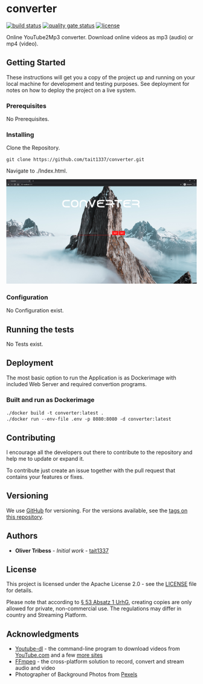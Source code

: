 # converter
[![build status](https://github.com/Tait1337/converter/workflows/build/badge.svg)](https://github.com/Tait1337/converter/actions)
[![quality gate status](https://sonarcloud.io/api/project_badges/measure?project=Tait1337_converter&metric=alert_status)](https://sonarcloud.io/dashboard?id=Tait1337_converter)
[![license](https://img.shields.io/badge/license-Apache%20License%202.0-blue.svg?style=flat)](LICENSE)

Online YouTube2Mp3 converter. Download online videos as mp3 (audio) or mp4 (video).

## Getting Started

These instructions will get you a copy of the project up and running on your local machine for development and testing purposes. See deployment for notes on how to deploy the project on a live system.

### Prerequisites

No Prerequisites.

### Installing

Clone the Repository.
```
git clone https://github.com/tait1337/converter.git
```

Navigate to ./Index.html.

![Main Page](screenshot_index.png)

### Configuration

No Configuration exist.

## Running the tests

No Tests exist.

## Deployment

The most basic option to run the Application is as Dockerimage with included Web Server and required convertion programs.

### Built and run as Dockerimage

```
./docker build -t converter:latest .
./docker run --env-file .env -p 8080:8080 -d converter:latest
```

## Contributing

I encourage all the developers out there to contribute to the repository and help me to update or expand it.

To contribute just create an issue together with the pull request that contains your features or fixes.

## Versioning

We use [GitHub](https://github.com/) for versioning. For the versions available, see the [tags on this repository](https://github.com/tait1337/converter/tags). 

## Authors

* **Oliver Tribess** - *Initial work* - [tait1337](https://github.com/tait1337)

## License

This project is licensed under the Apache License 2.0 - see the [LICENSE](LICENSE) file for details.

Please note that according to [§ 53 Absatz 1 UrhG](http://www.gesetze-im-internet.de/urhg/__53.html), creating copies are only allowed for private, non-commercial use. The regulations may differ in country and Streaming Platform.

## Acknowledgments

* [Youtube-dl](https://youtube-dl.org/) - the command-line program to download videos from [YouTube.com](https://www.youtube.com/) and a few [more sites](http://ytdl-org.github.io/youtube-dl/supportedsites.html)
* [FFmpeg](https://ffmpeg.org/) - the cross-platform solution to record, convert and stream audio and video
* Photographer of Background Photos from [Pexels](https://www.pexels.com/)
